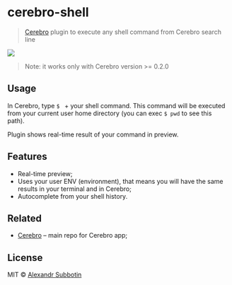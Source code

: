 # cerebro-shell

> [Cerebro](http://www.cerebroapp.com) plugin to execute any shell command from Cerebro search line

![](screenshot.gif)

> Note: it works only with Cerebro version >= 0.2.0

## Usage

In Cerebro, type `$ ` + your shell command. This command will be executed from your current user home directory (you can exec `$ pwd` to see this path).

Plugin shows real-time result of your command in preview.

## Features

* Real-time preview;
* Uses your user ENV (environment), that means you will have the same results in your terminal and in Cerebro;
* Autocomplete from your shell history.

## Related

- [Cerebro](http://github.com/KELiON/cerebro) – main repo for Cerebro app;

## License

MIT © [Alexandr Subbotin](http://asubbotin.ru)
